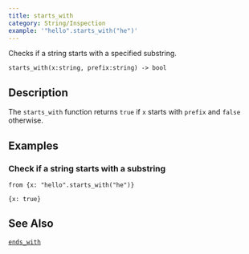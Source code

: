 ```yaml
---
title: starts_with
category: String/Inspection
example: '"hello".starts_with("he")'
---
```

Checks if a string starts with a specified substring.

```tql
starts_with(x:string, prefix:string) -> bool
```

## Description

The `starts_with` function returns `true` if `x` starts with `prefix` and
`false` otherwise.

## Examples

### Check if a string starts with a substring

```tql
from {x: "hello".starts_with("he")}
```

```tql
{x: true}
```

## See Also

[`ends_with`](/reference/functions/ends_with)

